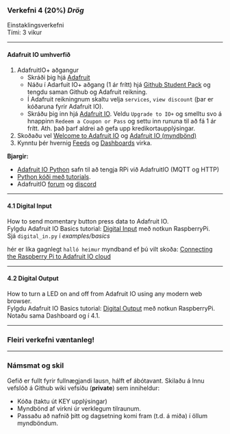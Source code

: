 ### Verkefni 4 (20%) _Drög_

Einstaklingsverkefni <br>
Tími: 3 vikur

---

#### Adafruit IO umhverfið 
1. AdafruitIO+ aðgangur
   - Skráði þig hjá [Adafruit](https://www.adafruit.com/)  
   - Náðu í Adarfuit IO+ aðgang (1 ár frítt) hjá [Github Student Pack](https://education.github.com/pack) og tengdu saman Github og Adafruit reikning.
   - Í Adafruit reikningnum skaltu velja `services`, `view discount` (þar er kóðaruna fyrir Adafruit IO).
   - Skráðu þig inn hjá [Adafruit IO](https://io.adafruit.com/). Veldu `Upgrade to IO+` og smelltu svo á hnappinn `Redeem a Coupon or Pass` og settu inn rununa til að fá 1 ár frítt. Ath. það þarf aldrei að gefa upp kredikortaupplýsingar.
1. Skoðaðu vel [Welcome to Adafruit IO](https://learn.adafruit.com/welcome-to-adafruit-io/projects) og [Adafruit IO (myndbönd)](https://learn.adafruit.com/all-the-internet-of-things-episode-four-adafruit-io/how-adafruit-io-works)
1. Kynntu þér hvernig [Feeds](https://learn.adafruit.com/adafruit-io-basics-feeds) og [Dashboards](https://learn.adafruit.com/adafruit-io-basics-dashboards) virka.


**Bjargir:**

- [Adafruit IO Python](https://adafruit-io-python-client.readthedocs.io/en/latest/) safn til að tengja RPi við AdafruitIO (MQTT og HTTP)
- [Python kóði með tutorials](https://github.com/adafruit/Adafruit_IO_Python/tree/master/examples/basics).
- AdafruitIO [forum](https://forums.adafruit.com/viewforum.php?f=56) og [discord](https://discord.com/invite/adafruit)

---

#### 4.1 Digital Input
How to send momentary button press data to Adafruit IO.<br>
Fylgdu Adafruit IO Basics tutorial: [Digital Input](https://learn.adafruit.com/adafruit-io-basics-digital-input) með notkun RaspberryPi. <br>
Sjá `digital_in.py` í _examples/basics_ <br>

hér er líka gagnlegt `halló heimur` myndband ef þú vilt skoða: [Connecting the Raspberry Pi to Adafruit IO cloud](https://www.youtube.com/watch?v=IfzpoFGkmns)

---

#### 4.2 Digital Output
How to turn a LED on and off from Adafruit IO using any modern web browser.<br>
Fylgdu Adafruit IO Basics tutorial: [Digital Output](https://learn.adafruit.com/adafruit-io-basics-digital-output) með notkun RaspberryPi. <br>
Notaðu sama Dashboard og í 4.1.

---

### Fleiri verkefni væntanleg!

---

### Námsmat og skil

Gefið er fullt fyrir fullnægjandi lausn, hálft ef ábótavant.
Skilaðu á Innu vefslóð á Github wiki vefsíðu (**private**) sem inniheldur:

- Kóða (taktu út KEY upplýsingar)
- Myndbönd af virkni úr verklegum tilraunum. 
- Passaðu að nafnið þitt og dagsetning komi fram (t.d. á miða) í öllum myndböndum.

